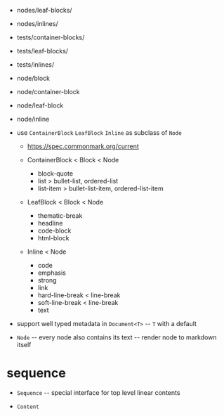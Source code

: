 - nodes/leaf-blocks/
- nodes/inlines/

- tests/container-blocks/
- tests/leaf-blocks/
- tests/inlines/

- node/block
- node/container-block
- node/leaf-block
- node/inline

- use `ContainerBlock` `LeafBlock` `Inline` as subclass of `Node`

  - https://spec.commonmark.org/current

  - ContainerBlock < Block < Node

    - block-quote
    - list > bullet-list, ordered-list
    - list-item > bullet-list-item, ordered-list-item

  - LeafBlock < Block < Node

    - thematic-break
    - headline
    - code-block
    - html-block

  - Inline < Node

    - code
    - emphasis
    - strong
    - link
    - hard-line-break < line-break
    - soft-line-break < line-break
    - text

- support well typed metadata in `Document<T>` -- `T` with a default

- `Node` -- every node also contains its text -- render node to markdown itself

# sequence

- `Sequence` -- special interface for top level linear contents

- `Content`
